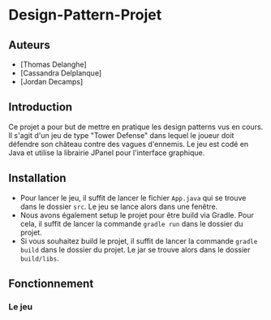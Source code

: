 # Design-Pattern-Projet


## Auteurs

- [Thomas Delanghe]
- [Cassandra Delplanque]
- [Jordan Decamps]
## Introduction
Ce projet a pour but de mettre en pratique les design patterns vus en cours. Il s'agit d'un jeu de type "Tower Defense" dans lequel le joueur doit défendre son château contre des vagues d'ennemis. Le jeu est codé en Java et utilise la librairie JPanel pour l'interface graphique.

## Installation
- Pour lancer le jeu, il suffit de lancer le fichier `App.java` qui se trouve dans le dossier `src`. Le jeu se lance alors dans une fenêtre.
- Nous avons également setup le projet pour être build via Gradle. Pour cela, il suffit de lancer la commande `gradle run` dans le dossier du projet.
- Si vous souhaitez build le projet, il suffit de lancer la commande `gradle build` dans le dossier du projet. Le jar se trouve alors dans le dossier `build/libs`.

## Fonctionnement

### Le jeu




